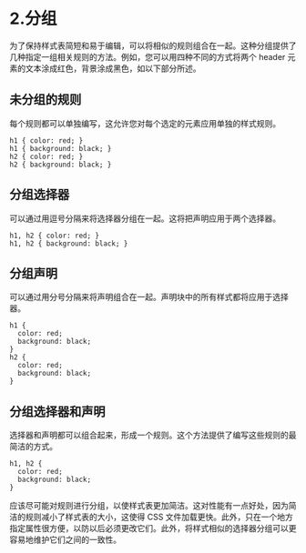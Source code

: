 # 2.分组

为了保持样式表简短和易于编辑，可以将相似的规则组合在一起。这种分组提供了几种指定一组相关规则的方法。例如，您可以用四种不同的方式将两个 header 元素的文本涂成红色，背景涂成黑色，如以下部分所述。

## 未分组的规则

每个规则都可以单独编写，这允许您对每个选定的元素应用单独的样式规则。

```
h1 { color: red; }
h1 { background: black; }
h2 { color: red; }
h2 { background: black; }

```

## 分组选择器

可以通过用逗号分隔来将选择器分组在一起。这将把声明应用于两个选择器。

```
h1, h2 { color: red; }
h1, h2 { background: black; }

```

## 分组声明

可以通过用分号分隔来将声明组合在一起。声明块中的所有样式都将应用于选择器。

```
h1 {
  color: red;
  background: black;
}
h2 {
  color: red;
  background: black;
}

```

## 分组选择器和声明

选择器和声明都可以组合起来，形成一个规则。这个方法提供了编写这些规则的最简洁的方式。

```
h1, h2 {
  color: red;
  background: black;
}

```

应该尽可能对规则进行分组，以使样式表更加简洁。这对性能有一点好处，因为简洁的规则减小了样式表的大小，这使得 CSS 文件加载更快。此外，只在一个地方指定属性很方便，以防以后必须更改它们。此外，将样式相似的选择器分组可以更容易地维护它们之间的一致性。